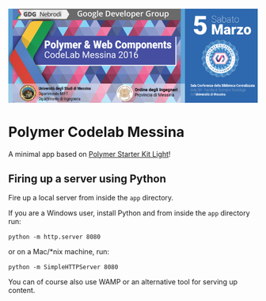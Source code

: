 ![Polymer Codelab Messina](banner.png)

# Polymer Codelab Messina

A minimal app based on [Polymer Starter Kit Light](https://developers.google.com/web/tools/polymer-starter-kit/)!

## Firing up a server using Python

Fire up a local server from inside the `app` directory.

If you are a Windows user, install Python and from inside the `app` directory run:

```
python -m http.server 8080
```

or on a Mac/*nix machine, run:

```
python -m SimpleHTTPServer 8080
```

You can of course also use WAMP or an alternative tool for serving up content.
